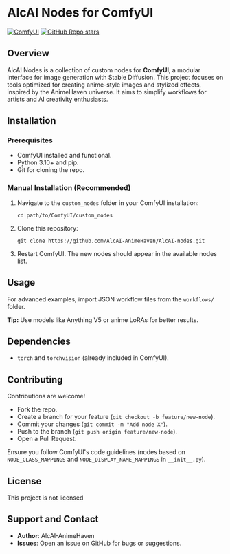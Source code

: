# AlcAI Nodes for ComfyUI

[![ComfyUI](https://img.shields.io/badge/ComfyUI-EAEAEA?style=for-the-badge&logo=comfyui&logoColor=white)](https://github.com/comfyanonymous/ComfyUI) [![GitHub Repo stars](https://img.shields.io/github/stars/AlcAI-AnimeHaven/AlcAI-nodes?style=social)](https://github.com/AlcAI-AnimeHaven/AlcAI-nodes)

## Overview

AlcAI Nodes is a collection of custom nodes for **ComfyUI**, a modular interface for image generation with Stable Diffusion. This project focuses on tools optimized for creating anime-style images and stylized effects, inspired by the AnimeHaven universe. It aims to simplify workflows for artists and AI creativity enthusiasts.

## Installation

### Prerequisites
- ComfyUI installed and functional.
- Python 3.10+ and pip.
- Git for cloning the repo.

### Manual Installation (Recommended)

1. Navigate to the `custom_nodes` folder in your ComfyUI installation:
   ```
   cd path/to/ComfyUI/custom_nodes
   ```

2. Clone this repository:
   ```
   git clone https://github.com/AlcAI-AnimeHaven/AlcAI-nodes.git
   ```

3. Restart ComfyUI. The new nodes should appear in the available nodes list.

## Usage

For advanced examples, import JSON workflow files from the `workflows/` folder.

**Tip:** Use models like Anything V5 or anime LoRAs for better results.

## Dependencies

- `torch` and `torchvision` (already included in ComfyUI).

## Contributing

Contributions are welcome! 
- Fork the repo.
- Create a branch for your feature (`git checkout -b feature/new-node`).
- Commit your changes (`git commit -m "Add node X"`).
- Push to the branch (`git push origin feature/new-node`).
- Open a Pull Request.

Ensure you follow ComfyUI's code guidelines (nodes based on `NODE_CLASS_MAPPINGS` and `NODE_DISPLAY_NAME_MAPPINGS` in `__init__.py`).

## License

This project is not licensed

## Support and Contact

- **Author**: AlcAI-AnimeHaven
- **Issues**: Open an issue on GitHub for bugs or suggestions.